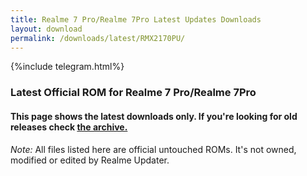 ```yaml
---
title: Realme 7 Pro/Realme 7Pro Latest Updates Downloads
layout: download
permalink: /downloads/latest/RMX2170PU/
---
```

<script>
    $(document).ready(function () {
        loadLatest("RMX2170PU");
    });
</script>

{%include telegram.html%}

<div class="col-12 mx-auto">
    <h3 class="title bg-light p-2 rounded">Latest Official ROM for Realme 7 Pro/Realme 7Pro</h3>
    <h4>This page shows the latest downloads only. If you're looking for old releases check
        <a href="/downloads/archive/RMX2170PU/">the archive.</a></h4>
    <p><i>Note: </i>All files listed here are official untouched ROMs.
        It's not owned, modified or edited by Realme Updater.</p>
    <div id="downloads">
    </div>
</div>